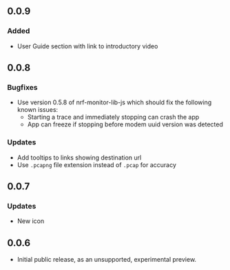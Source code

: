 ## 0.0.9
### Added
- User Guide section with link to introductory video

## 0.0.8
### Bugfixes
- Use version 0.5.8 of nrf-monitor-lib-js which should fix the following known issues:
  - Starting a trace and immediately stopping can crash the app
  - App can freeze if stopping before modem uuid version was detected
### Updates
- Add tooltips to links showing destination url
- Use `.pcapng` file extension instead of `.pcap` for accuracy

## 0.0.7
### Updates
- New icon

## 0.0.6
- Initial public release, as an unsupported, experimental preview.

